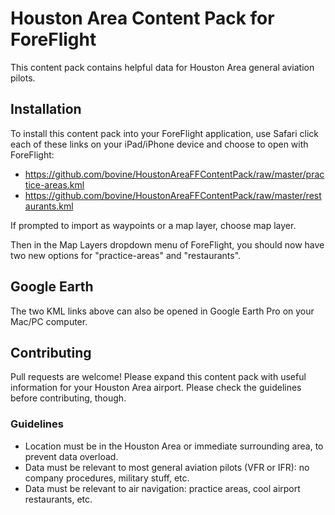 # Houston Area Content Pack for ForeFlight

This content pack contains helpful data for Houston Area general
aviation pilots.

## Installation

To install this content pack into your ForeFlight application, use Safari click each of these links
on your iPad/iPhone device and choose to open with ForeFlight:
* https://github.com/bovine/HoustonAreaFFContentPack/raw/master/practice-areas.kml
* https://github.com/bovine/HoustonAreaFFContentPack/raw/master/restaurants.kml

If prompted to import as waypoints or a map layer, choose map layer.

Then in the Map Layers dropdown menu of ForeFlight, you should now have two new options for "practice-areas" and "restaurants".

## Google Earth

The two KML links above can also be opened in Google Earth Pro on your Mac/PC computer.

## Contributing

Pull requests are welcome! Please expand this content pack with useful
information for your Houston Area airport. Please check the guidelines before
contributing, though.

### Guidelines

* Location must be in the Houston Area or immediate surrounding area,
  to prevent data overload.
* Data must be relevant to most general aviation pilots (VFR or IFR): no company
  procedures, military stuff, etc.
* Data must be relevant to air navigation: practice areas, cool
  airport restaurants, etc.
